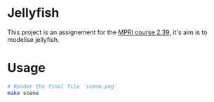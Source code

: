 # Jellyfish 

This project is an assignement for the [MPRI course 2.39](https://wikimpri.dptinfo.ens-cachan.fr/doku.php?id=cours:c-2-39), it's aim is to modelise jellyfish.

# Usage

```bash
# Render the final file `scene.png`
make scene
```

